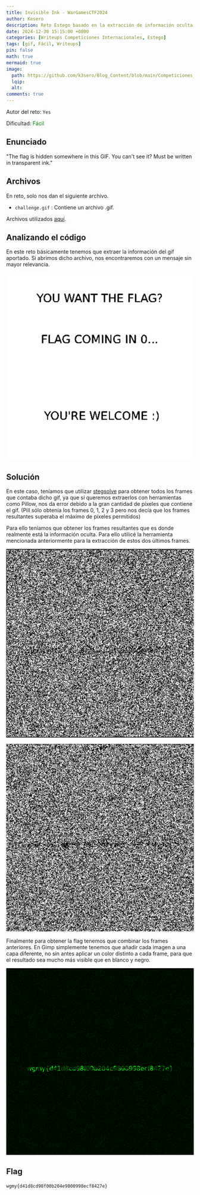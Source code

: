 ```yaml
---
title: Invisible Ink - WarGamesCTF2024
author: Kesero
description: Reto Estego basado en la extracción de información oculta de un archivo.gif.
date: 2024-12-30 15:15:00 +0800
categories: [Writeups Competiciones Internacionales, Estego]
tags: [gif, Fácil, Writeups]
pin: false
math: true
mermaid: true
image:
  path: https://github.com/k3sero/Blog_Content/blob/main/Competiciones_Internacionales_Writeups/2024/Estego/WarGamesCTF2024/Invisible-Ink/Titulo.png?raw=true
  lqip: 
  alt: 
comments: true
---
```


Autor del reto: `Yes`

Dificultad: <font color=green>Fácil</font>

## Enunciado

"The flag is hidden somewhere in this GIF. You can't see it? Must be written in transparent ink."

## Archivos

En reto, solo nos dan el siguiente archivo.

- `challenge.gif` : Contiene un archivo .gif.

Archivos utilizados [aquí](https://github.com/k3sero/Blog_Content/tree/main/Competiciones_Internacionales_Writeups/2024/Estego/WarGamesCTF2024/Invisible-Ink).

## Analizando el código

En este reto básicamente tenemos que extraer la información del gif aportado. Si abrimos dicho archivo, nos encontraremos con un mensaje sin mayor relevancia.

![challenge](https://github.com/k3sero/Blog_Content/blob/main/Competiciones_Internacionales_Writeups/2024/Estego/WarGamesCTF2024/Invisible-Ink/gif.png?raw=true)


## Solución

En este caso, teníamos que utilizar [stegsolve](https://wiki.bi0s.in/steganography/stegsolve/) para obtener todos los frames que contaba dicho gif, ya que si queremos extraerlos con herramientas como Pillow, nos da error debido a la gran cantidad de píxeles que contiene el gif. (Pill sólo obtenía los frames 0, 1, 2 y 3 pero nos decía que los frames resultantes superaba el máximo de píxeles permitidos)

Para ello teníamos que obtener los frames resultantes que es donde realmente está la información oculta. Para ello utilicé la herramienta mencionada anteriormente para la extracción de estos dos últimos frames.

![Frame5](https://github.com/k3sero/Blog_Content/blob/main/Competiciones_Internacionales_Writeups/2024/Estego/WarGamesCTF2024/Invisible-Ink/frame5.png?raw=true)

![Frame6](https://github.com/k3sero/Blog_Content/blob/main/Competiciones_Internacionales_Writeups/2024/Estego/WarGamesCTF2024/Invisible-Ink/frame6.png?raw=true)

Finalmente para obtener la flag tenemos que combinar los frames anteriores.
En Gimp simplemente tenemos que añadir cada imagen a una capa diferente, no sin antes aplicar un color distinto a cada frame, para que el resultado sea mucho más visible que en blanco y negro.

![Final](https://github.com/k3sero/Blog_Content/blob/main/Competiciones_Internacionales_Writeups/2024/Estego/WarGamesCTF2024/Invisible-Ink/final.png?raw=true)

## Flag

`wgmy{d41d8cd98f00b204e9800998ecf8427e}`